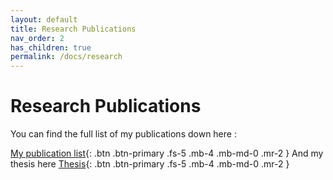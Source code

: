 ```yaml
---
layout: default
title: Research Publications
nav_order: 2
has_children: true
permalink: /docs/research
---
```



# Research Publications


You can find the full list of my publications down here :

[My publication list](https://scholar.google.com/citations?user=UpLWrI0AAAAJ&hl=en){: .btn .btn-primary .fs-5 .mb-4 .mb-md-0 .mr-2 }
And my thesis here
[Thesis](https://kclpure.kcl.ac.uk/portal/en/theses/deep-learning-applications-to-jet-tagging-and-subhalo-hunts(d9cea468-7313-457c-a6ac-435537651b74).html){: .btn .btn-primary .fs-5 .mb-4 .mb-md-0 .mr-2 }



